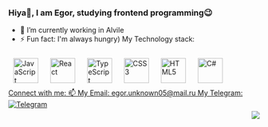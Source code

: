 ### Hiya👋, I am Egor, studying frontend programming😉

- 🔭 I’m currently working in Alvile
- ⚡ Fun fact: I'm always hungry)
My Technology stack:

<div>
<a href="https://www.javascript.com/" target="_blank"><img style="margin: 10px" src="https://profilinator.rishav.dev/skills-assets/javascript-original.svg" alt="JavaScript" height="50" /></a> 
<a href="https://reactjs.org/" target="_blank"><img style="margin: 10px" src="https://profilinator.rishav.dev/skills-assets/react-original-wordmark.svg" alt="React" height="50" /></a>  
  <a href="https://www.typescriptlang.org/" target="_blank"><img style="margin: 10px" src="https://profilinator.rishav.dev/skills-assets/typescript-original.svg" alt="TypeScript" height="50" /></a>  
<a href="https://www.w3schools.com/css/" target="_blank"><img style="margin: 10px" src="https://profilinator.rishav.dev/skills-assets/css3-original-wordmark.svg" alt="CSS3" height="50" /></a>  
<a href="https://en.wikipedia.org/wiki/HTML5" target="_blank"><img style="margin: 10px" src="https://profilinator.rishav.dev/skills-assets/html5-original-wordmark.svg" alt="HTML5" height="50" /></a>  
<a href="https://docs.microsoft.com/en-us/dotnet/csharp/" target="_blank"><img style="margin: 10px" src="https://profilinator.rishav.dev/skills-assets/csharp-original.svg" alt="C#" height="50" />
</div>
Connect with me:
 📫 My Email: egor.unknown05@mail.ru   My Telegram: <a href="https://t.me/soulmate_ee" target="_blank">
<img src=https://img.shields.io/badge/Telegram-26A5E4?&style=for-the-badge&logo=Telegram&logoColor=white alt=Telegram style="margin-bottom: 5px;" />
</a>  
  
  
<div align="right">
<img src="https://komarev.com/ghpvc/?username=soulmate45&&style=flat-square" align="center" />
</div>  
